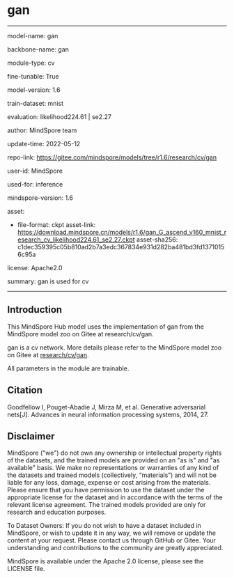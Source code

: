 # gan

---

model-name: gan

backbone-name: gan

module-type: cv

fine-tunable: True

model-version: 1.6

train-dataset: mnist

evaluation: likelihood224.61 | se2.27

author: MindSpore team

update-time: 2022-05-12

repo-link: <https://gitee.com/mindspore/models/tree/r1.6/research/cv/gan>

user-id: MindSpore

used-for: inference

mindspore-version: 1.6

asset:

-
    file-format: ckpt
    asset-link: <https://download.mindspore.cn/models/r1.6/gan_G_ascend_v160_mnist_research_cv_likelihood224.61_se2.27.ckpt>
    asset-sha256: c1dec359395c05b810ad2b7a3edc367834e931d282ba481bd3fd13710156c95a

license: Apache2.0

summary: gan is used for cv

---

## Introduction

This MindSpore Hub model uses the implementation of gan from the MindSpore model zoo on Gitee at research/cv/gan.

gan is a cv network. More details please refer to the MindSpore model zoo on Gitee at [research/cv/gan](https://gitee.com/mindspore/models/blob/r1.6/research/cv/gan/README_CN.md).

All parameters in the module are trainable.

## Citation

Goodfellow I, Pouget-Abadie J, Mirza M, et al. Generative adversarial nets[J]. Advances in neural information processing systems, 2014, 27.

## Disclaimer

MindSpore ("we") do not own any ownership or intellectual property rights of the datasets, and the trained models are provided on an "as is" and "as available" basis. We make no representations or warranties of any kind of the datasets and trained models (collectively, “materials”) and will not be liable for any loss, damage, expense or cost arising from the materials. Please ensure that you have permission to use the dataset under the appropriate license for the dataset and in accordance with the terms of the relevant license agreement. The trained models provided are only for research and education purposes.

To Dataset Owners: If you do not wish to have a dataset included in MindSpore, or wish to update it in any way, we will remove or update the content at your request. Please contact us through GitHub or Gitee. Your understanding and contributions to the community are greatly appreciated.

MindSpore is available under the Apache 2.0 license, please see the LICENSE file.
